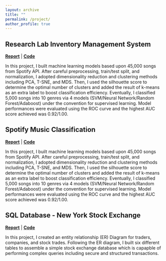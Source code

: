 ```yaml
---
layout: archive
title: ""
permalink: /project/
author_profile: true
---
```


## Research Lab Inventory Management System
**[Report](https://erichu12138.github.io/files/ProjectFinalReport_Junhyuk_Eric.pdf)** | **[Code](https://erichu12138.github.io/files/project.java)** 

In this project, I built machine learning models based upon 45,000 songs from Spotify API. After careful preprocessing, train/test split, and normalization, I adopted dimensionality reduction and clustering methods including PCA, T-SNE, and MDS. Then, I used the silhouette score to determine the optimal number of clusters and added the result of k-means as an extra label to boost classification efficiency. Eventually, I classified 5,000 songs into 10 genres via 4 models (SVM/Neural Network/Random Forest/Adaboost) under the convention for supervised learning. Model performances were evaluated using the ROC curve and the highest AUC score achieved was 0.92/1.00.

## Spotify Music Classification
**[Report](https://erichu12138.github.io/files/ml_capstone_spotify.pdf)** | **[Code](https://github.com/erichu12138/erichu12138.github.io/blob/master/files/ml_capstone_code.ipynb)** 

In this project, I built machine learning models based upon 45,000 songs from Spotify API. After careful preprocessing, train/test split, and normalization, I adopted dimensionality reduction and clustering methods including PCA, T-SNE, and MDS. Then, I used the silhouette score to determine the optimal number of clusters and added the result of k-means as an extra label to boost classification efficiency. Eventually, I classified 5,000 songs into 10 genres via 4 models (SVM/Neural Network/Random Forest/Adaboost) under the convention for supervised learning. Model performances were evaluated using the ROC curve and the highest AUC score achieved was 0.92/1.00.

## SQL Database - New York Stock Exchange
**[Report](https://erichu12138.github.io/files/NYSE.pdf)** | **[Code](https://github.com/erichu12138/erichu12138.github.io/tree/master/files/NYSE)** 

In this project, I created an entity relationship (ER) Diagram for traders, companies, and stock trades. Following the ER diagram, I built six different tables to assemble a simple stock exchange database which is capapble of performing complex queries including secure and structured transactions.

